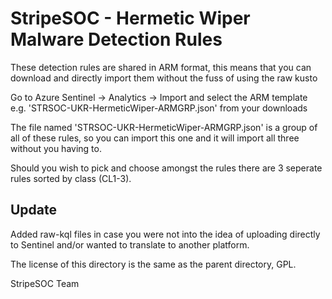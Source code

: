 # StripeSOC - Hermetic Wiper Malware Detection Rules
These detection rules are shared in ARM format, this means that you can download and directly import them without the fuss of using the raw kusto

Go to Azure Sentinel -> Analytics -> Import and select the ARM template e.g. 'STRSOC-UKR-HermeticWiper-ARMGRP.json' from your downloads

The file named 'STRSOC-UKR-HermeticWiper-ARMGRP.json' is a group of all of these rules, so you can import this one and it will import all three without you having to.

Should you wish to pick and choose amongst the rules there are 3 seperate rules sorted by class (CL1-3).

## Update
Added raw-kql files in case you were not into the idea of uploading directly to Sentinel and/or wanted to translate to another platform.

The license of this directory is the same as the parent directory, GPL. 

StripeSOC Team
